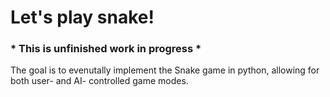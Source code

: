 # Let's play snake!

### \* This is unfinished work in progress \*

The goal is to evenutally implement the Snake game in python, allowing for both user- and AI- controlled game modes.
